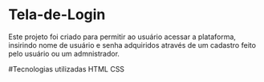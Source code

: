 # Tela-de-Login
Este projeto foi criado para permitir ao usuário acessar a plataforma,
insirindo nome de usuário e senha adquiridos através de um cadastro feito
pelo usuário ou um admnistrador.




#Tecnologias utilizadas
HTML
CSS
